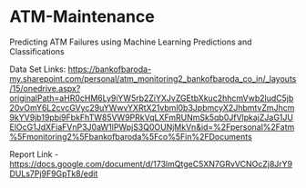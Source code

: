 # ATM-Maintenance
Predicting ATM Failures using Machine Learning Predictions and Classifications

Data Set Links:
https://bankofbaroda-my.sharepoint.com/personal/atm_monitoring2_bankofbaroda_co_in/_layouts/15/onedrive.aspx?originalPath=aHR0cHM6Ly9iYW5rb2ZiYXJvZGEtbXkuc2hhcmVwb2ludC5jb20vOmY6L2cvcGVyc29uYWwvYXRtX21vbml0b3JpbmcyX2JhbmtvZmJhcm9kYV9jb19pbi9FbkFhTW85VW9PRkVqLXFmRUNmSk5qb0JfVlpkajZJaG1JUElOcG1JdXFiaFVnP3J0aW1lPWpjS3Q0OUNjMkVn&id=%2Fpersonal%2Fatm%5Fmonitoring2%5Fbankofbaroda%5Fco%5Fin%2FDocuments

Report Link - https://docs.google.com/document/d/173lmQtgeC5XN7GRvVCNOcZj8JrY9DULs7Pj9F9GpTk8/edit
